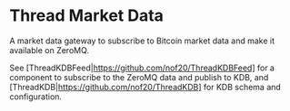 # Thread Market Data
A market data gateway to subscribe to Bitcoin market data and make it available on ZeroMQ.

See [ThreadKDBFeed|https://github.com/nof20/ThreadKDBFeed] for a component to subscribe to the ZeroMQ data and publish to KDB, and [ThreadKDB|https://github.com/nof20/ThreadKDB] for KDB schema and configuration.
